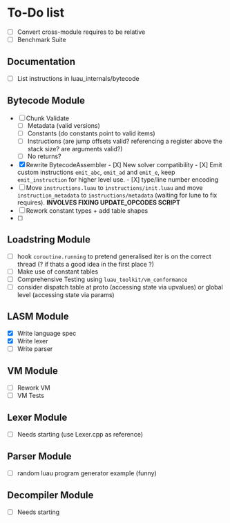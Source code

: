 # To-Do list

- [ ] Convert cross-module requires to be relative
- [ ] Benchmark Suite

## Documentation

- [ ] List instructions in luau_internals/bytecode

## Bytecode Module

- [ ] Chunk Validate
  - [ ] Metadata (valid versions)
  - [ ] Constants (do constants point to valid items)
  - [ ] Instructions (are jump offsets valid? referencing a register above the
        stack size? are arguments valid?)
  - [ ] No returns?
- [X] Rewrite BytecodeAssembler
      - [X] New solver compatibility
      - [X] Emit custom instructions `emit_abc`, `emit_ad` and `emit_e`, keep `emit_instruction` for higher level use.
      - [X] type/line number encoding
- [ ] Move `instructions.luau` to `instructions/init.luau` and move
      `instruction_metadata` to `instructions/metadata` (waiting for lune to fix
      requires). **INVOLVES FIXING UPDATE_OPCODES SCRIPT**
- [ ] Rework constant types + add table shapes
- [ ] 

## Loadstring Module

- [ ] hook `coroutine.running` to pretend generalised iter is on the correct
      thread (? if thats a good idea in the first place ?)
- [ ] Make use of constant tables
- [ ] Comprehensive Testing using `luau_toolkit/vm_conformance`
- [ ] consider dispatch table at proto (accessing state via upvalues) or global level (accessing state via params)

## LASM Module

- [x] Write language spec
- [x] Write lexer
- [ ] Write parser

## VM Module

- [ ] Rework VM
- [ ] VM Tests

## Lexer Module

- [ ] Needs starting (use Lexer.cpp as reference)

## Parser Module

- [ ] random luau program generator example (funny)

## Decompiler Module

- [ ] Needs starting
